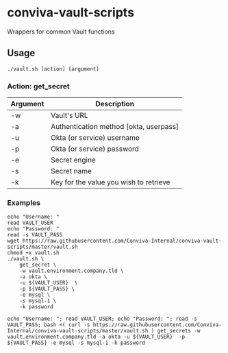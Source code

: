 # conviva-vault-scripts
Wrappers for common Vault functions

## Usage
```
./vault.sh [action] [argument]
```

### Action: get_secret
| Argument | Description                            |
| -        | -                                      |
| -w       | Vault's URL                            |
| -a       | Authentication method [okta, userpass] |
| -u       | Okta (or service) username             |
| -p       | Okta (or service) password             |
| -e       | Secret engine                          |
| -s       | Secret name                            |
| -k       | Key for the value you wish to retrieve |

### Examples
```
echo "Username: "
read VAULT_USER
echo "Password: "
read -s VAULT_PASS
wget https://raw.githubusercontent.com/Conviva-Internal/conviva-vault-scripts/master/vault.sh
chmod +x vault.sh
./vault.sh \
    get_secret \
    -w vault.environment.company.tld \
    -a okta \
    -u ${VAULT_USER}  \
    -p ${VAULT_PASS} \
    -e mysql \
    -s mysql-1 \
    -k password
```

```
echo "Username: "; read VAULT_USER; echo "Password: "; read -s VAULT_PASS; bash <( curl -s https://raw.githubusercontent.com/Conviva-Internal/conviva-vault-scripts/master/vault.sh ) get_secrets -w vault.environment.company.tld -a okta -u ${VAULT_USER}  -p ${VAULT_PASS} -e mysql -s mysql-1 -k password
```


